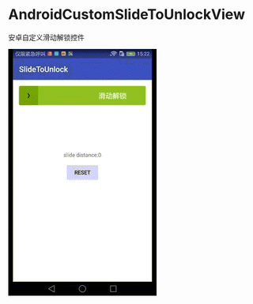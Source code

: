 ﻿# AndroidCustomSlideToUnlockView
安卓自定义滑动解锁控件


 ![img](https://github.com/506954774/AndroidCustomSlideToUnlockView/blob/master/demo.gif?raw=true)
